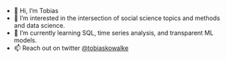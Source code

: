 - 👋 Hi, I’m Tobias
- 👀 I’m interested in the intersection of social science topics and methods and data science.
- 🌱 I’m currently learning SQL, time series analysis, and transparent ML models.
- 📫 Reach out on twitter [@tobiaskowalke](https://www.twitter.com/tobiaskowalke)

